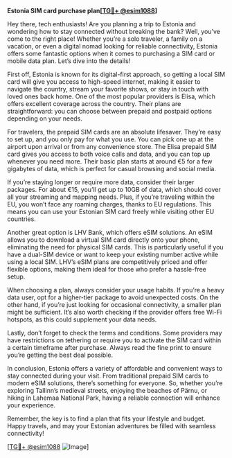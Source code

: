 **Estonia SIM card purchase plan[[TG💪+ @esim1088](https://t.me/s/esim1088)]**

Hey there, tech enthusiasts! Are you planning a trip to Estonia and wondering how to stay connected without breaking the bank? Well, you’ve come to the right place! Whether you’re a solo traveler, a family on a vacation, or even a digital nomad looking for reliable connectivity, Estonia offers some fantastic options when it comes to purchasing a SIM card or mobile data plan. Let’s dive into the details!

First off, Estonia is known for its digital-first approach, so getting a local SIM card will give you access to high-speed internet, making it easier to navigate the country, stream your favorite shows, or stay in touch with loved ones back home. One of the most popular providers is Elisa, which offers excellent coverage across the country. Their plans are straightforward: you can choose between prepaid and postpaid options depending on your needs.

For travelers, the prepaid SIM cards are an absolute lifesaver. They’re easy to set up, and you only pay for what you use. You can pick one up at the airport upon arrival or from any convenience store. The Elisa prepaid SIM card gives you access to both voice calls and data, and you can top up whenever you need more. Their basic plan starts at around €5 for a few gigabytes of data, which is perfect for casual browsing and social media.

If you’re staying longer or require more data, consider their larger packages. For about €15, you’ll get up to 10GB of data, which should cover all your streaming and mapping needs. Plus, if you’re traveling within the EU, you won’t face any roaming charges, thanks to EU regulations. This means you can use your Estonian SIM card freely while visiting other EU countries.

Another great option is LHV Bank, which offers eSIM solutions. An eSIM allows you to download a virtual SIM card directly onto your phone, eliminating the need for physical SIM cards. This is particularly useful if you have a dual-SIM device or want to keep your existing number active while using a local SIM. LHV’s eSIM plans are competitively priced and offer flexible options, making them ideal for those who prefer a hassle-free setup.

When choosing a plan, always consider your usage habits. If you’re a heavy data user, opt for a higher-tier package to avoid unexpected costs. On the other hand, if you’re just looking for occasional connectivity, a smaller plan might be sufficient. It’s also worth checking if the provider offers free Wi-Fi hotspots, as this could supplement your data needs.

Lastly, don’t forget to check the terms and conditions. Some providers may have restrictions on tethering or require you to activate the SIM card within a certain timeframe after purchase. Always read the fine print to ensure you’re getting the best deal possible.

In conclusion, Estonia offers a variety of affordable and convenient ways to stay connected during your visit. From traditional prepaid SIM cards to modern eSIM solutions, there’s something for everyone. So, whether you’re exploring Tallinn’s medieval streets, enjoying the beaches of Pärnu, or hiking in Lahemaa National Park, having a reliable connection will enhance your experience.

Remember, the key is to find a plan that fits your lifestyle and budget. Happy travels, and may your Estonian adventures be filled with seamless connectivity!

[[TG💪+ @esim1088](https://t.me/s/esim1088) ![Image](https://i.postimg.cc/Y0z9fWf4/image.png)]